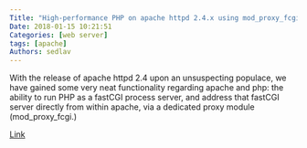 ```yaml
---
Title: "High-performance PHP on apache httpd 2.4.x using mod_proxy_fcgi and php-fpm"
Date: 2018-01-15 10:21:51
Categories: [web server]
tags: [apache]
Authors: sedlav
---
```


With the release of apache httpd 2.4 upon an unsuspecting populace, we have gained some very neat functionality regarding apache and php: the ability to run PHP as a fastCGI process server, and address that fastCGI server directly from within apache, via a dedicated proxy module (mod_proxy_fcgi.)

[Link](https://wiki.apache.org/httpd/PHP-FPM)
